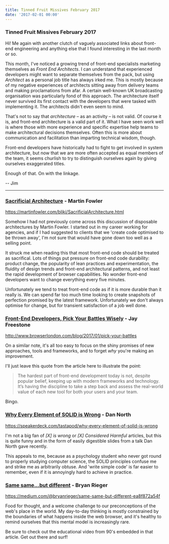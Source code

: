 ```yaml
---
title: Tinned Fruit Missives February 2017
date: '2017-02-01 00:00'
---
```


### Tinned Fruit Missives February 2017

Hi! Me again with another clutch of vaguely associated links about front-end engineering and anything else that I found interesting in the last month or so.

This month, I've noticed a growing trend of front-end specialists marketing themselves as _Front End Architects_. I can understand that experienced developers might want to separate themselves from the pack, but using _Architect_ as a personal job title has always irked me. This is mostly because of my negative experiences of architects sitting away from delivery teams and making proclamations from afar. A certain well-known UK broadcasting organisation was particularly fond of this approach. The architecture itself never survived its first contact with the developers that were tasked with implementing it. The architects didn't even seem to mind.

That's not to say that _architecture_ – as an activity – is not valid. Of course it is, and front-end architecture is a valid part of it. What I have seen work well is where those with more experience and specific expertise help teams to make architectural decisions themselves. Often this is more about communication and facilitation than imparting technical wisdom, though.

Front-end developers have historically had to fight to get involved in system architecture, but now that we are more often accepted as equal members of the team, it seems churlish to try to distinguish ourselves again by giving ourselves exaggerated titles.

Enough of that. On with the linkage.

-- Jim

---

### [Sacrificial Architecture](https://martinfowler.com/bliki/SacrificialArchitecture.html) - Martin Fowler

https://martinfowler.com/bliki/SacrificialArchitecture.html

Somehow I had not previously come across this discussion of disposable architectures by Martin Fowler. I started out in my career working for agencies, and if I had suggested to clients that we 'create code optimised to be thrown away', I'm not sure that would have gone down too well as a selling point.

It struck me when reading this that most front-end code should be treated as sacrifical. Lots of things put pressure on front-end code durability: product change, the popularity of lean practices and experimentation, the fluidity of design trends and front-end architectural patterns, and not least the rapid development of browser capabilities. No wonder front-end developers want to change everything every five minutes.

Unfortunately we tend to treat front-end code as if it is more durable than it really is. We can spend far too much time looking to create snapshots of perfection promised by the latest framework. Unfortunately we don't always optimise for change, but for transient satisfaction of a job well done. 

### [Front-End Developers, Pick Your Battles Wisely](http://www.browserlondon.com/blog/2017/01/pick-your-battles) - Jay Freestone

http://www.browserlondon.com/blog/2017/01/pick-your-battles

On a similar note, it's all too easy to focus on the shiny promises of new approaches, tools and frameworks, and to forget _why_ you're making an improvement.

I'll just leave this quote from the article here to illustrate the point:

> The hardest part of front-end development today is not, despite popular belief, keeping up with modern frameworks and technology. It’s having the discipline to take a step back and assess the real-world value of each new tool for both your users and your team.

Bingo.

### [Why Every Element of SOLID is Wrong](https://speakerdeck.com/tastapod/why-every-element-of-solid-is-wrong) - Dan North

https://speakerdeck.com/tastapod/why-every-element-of-solid-is-wrong

I'm not a big fan of _[X] is wrong_ or _[X] Considered Harmful_ articles, but this is quite funny and in the form of easily digestible slides from a talk Dan North gave recently.

This appeals to me, because as a psychology student who never got round to properly studying computer science, the SOLID principles confuse me and strike me as arbitrarily obtuse. And 'write simple code' is far easier to remember, even if it is annoyingly hard to achieve in practice.

### [Same same...but different](https://medium.com/@bryanrieger/same-same-but-different-ea8f872a54f) - Bryan Rieger

https://medium.com/@bryanrieger/same-same-but-different-ea8f872a54f

Food for thought, and a welcome challenge to our preconceptions of the web's place in the world. My day-to-day thinking is mostly constrained by the boundaries of what happens inside the web browser, and it's healthy to remind ourselves that this mental model is increasingly rare.

Be sure to check out the educational video from 90's embedded in that article. Get out there and surf!

